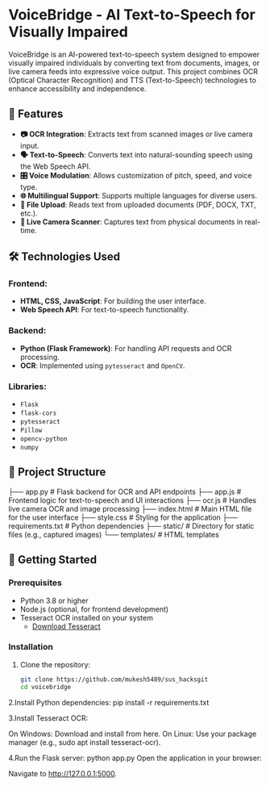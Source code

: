 # VoiceBridge - AI Text-to-Speech for Visually Impaired

VoiceBridge is an AI-powered text-to-speech system designed to empower visually impaired individuals by converting text from documents, images, or live camera feeds into expressive voice output. This project combines OCR (Optical Character Recognition) and TTS (Text-to-Speech) technologies to enhance accessibility and independence.

## 🌟 Features

- **📷 OCR Integration**: Extracts text from scanned images or live camera input.
- **🗣️ Text-to-Speech**: Converts text into natural-sounding speech using the Web Speech API.
- **🎛️ Voice Modulation**: Allows customization of pitch, speed, and voice type.
- **🌐 Multilingual Support**: Supports multiple languages for diverse users.
- **📄 File Upload**: Reads text from uploaded documents (PDF, DOCX, TXT, etc.).
- **📸 Live Camera Scanner**: Captures text from physical documents in real-time.

## 🛠️ Technologies Used

### Frontend:
- **HTML, CSS, JavaScript**: For building the user interface.
- **Web Speech API**: For text-to-speech functionality.

### Backend:
- **Python (Flask Framework)**: For handling API requests and OCR processing.
- **OCR**: Implemented using `pytesseract` and `OpenCV`.

### Libraries:
- `Flask`
- `flask-cors`
- `pytesseract`
- `Pillow`
- `opencv-python`
- `numpy`

## 📂 Project Structure
├── app.py # Flask backend for OCR and API endpoints ├── app.js # Frontend logic for text-to-speech and UI interactions ├── ocr.js # Handles live camera OCR and image processing ├── index.html # Main HTML file for the user interface ├── style.css # Styling for the application ├── requirements.txt # Python dependencies ├── static/ # Directory for static files (e.g., captured images) └── templates/ # HTML templates

## 🚀 Getting Started

### Prerequisites
- Python 3.8 or higher
- Node.js (optional, for frontend development)
- Tesseract OCR installed on your system
  - [Download Tesseract](https://github.com/tesseract-ocr/tesseract)

### Installation

1. Clone the repository:
   ```bash
   git clone https://github.com/mukesh5489/sus_hacksgit
   cd voicebridge
2.Install Python dependencies:
pip install -r requirements.txt

3.Install Tesseract OCR:

On Windows: Download and install from here.
On Linux: Use your package manager (e.g., sudo apt install tesseract-ocr).

4.Run the Flask server:
python app.py
Open the application in your browser:

Navigate to http://127.0.0.1:5000.
